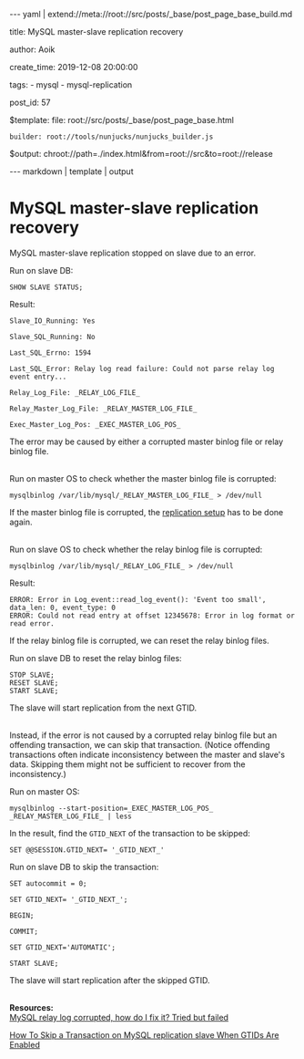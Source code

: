 --- yaml | extend://meta://root://src/posts/_base/post_page_base_build.md

title: MySQL master-slave replication recovery

author: Aoik

create_time: 2019-12-08 20:00:00

tags:
    - mysql
    - mysql-replication

post_id: 57

$template:
    file: root://src/posts/_base/post_page_base.html

    builder: root://tools/nunjucks/nunjucks_builder.js

$output: chroot://path=./index.html&from=root://src&to=root://release

--- markdown | template | output
# MySQL master-slave replication recovery
MySQL master-slave replication stopped on slave due to an error.

Run on slave DB:
```
SHOW SLAVE STATUS;
```

Result:
```
Slave_IO_Running: Yes

Slave_SQL_Running: No

Last_SQL_Errno: 1594

Last_SQL_Error: Relay log read failure: Could not parse relay log event entry...

Relay_Log_File: _RELAY_LOG_FILE_

Relay_Master_Log_File: _RELAY_MASTER_LOG_FILE_

Exec_Master_Log_Pos: _EXEC_MASTER_LOG_POS_
```

The error may be caused by either a corrupted master binlog file or relay
binlog file.

\
Run on master OS to check whether the master binlog file is corrupted:
```
mysqlbinlog /var/lib/mysql/_RELAY_MASTER_LOG_FILE_ > /dev/null
```

If the master binlog file is corrupted, the <a href="https://aoik.me/blog/posts/mysql-master-slave-replication-setup">replication setup</a> has to be done again.

\
Run on slave OS to check whether the relay binlog file is corrupted:
```
mysqlbinlog /var/lib/mysql/_RELAY_LOG_FILE_ > /dev/null
```

Result:
```
ERROR: Error in Log_event::read_log_event(): 'Event too small', data_len: 0, event_type: 0
ERROR: Could not read entry at offset 12345678: Error in log format or read error.
```

If the relay binlog file is corrupted, we can reset the relay binlog files.

Run on slave DB to reset the relay binlog files:
```
STOP SLAVE;
RESET SLAVE;
START SLAVE;
```

The slave will start replication from the next GTID.

\
Instead, if the error is not caused by a corrupted relay binlog file but an
offending transaction, we can skip that transaction. (Notice offending
transactions often indicate inconsistency between the master and slave's data.
Skipping them might not be sufficient to recover from the inconsistency.)

Run on master OS:
```
mysqlbinlog --start-position=_EXEC_MASTER_LOG_POS_ _RELAY_MASTER_LOG_FILE_ | less
```

In the result, find the `GTID_NEXT` of the transaction to be skipped:
```
SET @@SESSION.GTID_NEXT= '_GTID_NEXT_'
```

Run on slave DB to skip the transaction:
```
SET autocommit = 0;

SET GTID_NEXT= '_GTID_NEXT_';

BEGIN;

COMMIT;

SET GTID_NEXT='AUTOMATIC';

START SLAVE;
```

The slave will start replication after the skipped GTID.

\
**Resources:**  
[MySQL relay log corrupted, how do I fix it? Tried but failed](https://dba.stackexchange.com/questions/53893/mysql-relay-log-corrupted-how-do-i-fix-it-tried-but-failed)

[How To Skip a Transaction on MySQL replication slave When GTIDs Are Enabled](https://www.thegeekdiary.com/how-to-skip-a-transaction-on-mysql-replication-slave-when-gtids-are-enabled/)
